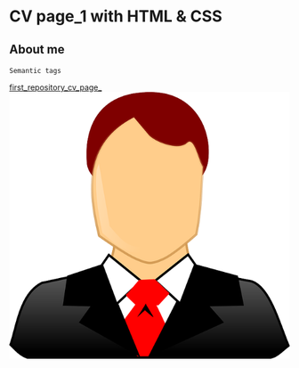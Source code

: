 # CV page_1 with HTML & CSS

## About me 

```
Semantic tags

```

[first_repository_cv_page_](https://github.com/SergiiPetrovUA/first_repository_cv_page_)
![image](assets/avatar.png)
